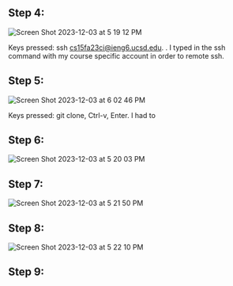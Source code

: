 ## Step 4:
![Screen Shot 2023-12-03 at 5 19 12 PM](https://github.com/Naweidh/cse15l-lab-reports/assets/146774867/e3abafc2-c76e-40a0-b160-41ac7e2d05d3)

Keys pressed: ssh cs15fa23ci@ieng6.ucsd.edu. <Enter>. I typed in the ssh command with my course specific account in order to remote ssh. 


## Step 5:
![Screen Shot 2023-12-03 at 6 02 46 PM](https://github.com/Naweidh/cse15l-lab-reports/assets/146774867/77c43671-60e9-4a5d-a4bb-1e1bc140c0dc)

Keys pressed: git clone, Ctrl-v, Enter. I had to 

## Step 6:
![Screen Shot 2023-12-03 at 5 20 03 PM](https://github.com/Naweidh/cse15l-lab-reports/assets/146774867/bff51b29-a7a4-45af-aa66-6c9b24366642)

## Step 7:
![Screen Shot 2023-12-03 at 5 21 50 PM](https://github.com/Naweidh/cse15l-lab-reports/assets/146774867/2f286444-98d7-40d2-b0a0-577ffedfe947)

## Step 8:
![Screen Shot 2023-12-03 at 5 22 10 PM](https://github.com/Naweidh/cse15l-lab-reports/assets/146774867/ae108831-655a-4a1c-8b98-45ef4dda4a26)

## Step 9:


